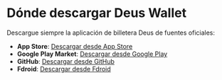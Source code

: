 # Dónde descargar Deus Wallet

Descargue siempre la aplicación de billetera Deus de fuentes oficiales:

- **App Store**: [Descargar desde App Store](https://apps.apple.com/app/bank-bitcoin-wallet/id1447619907?ls=1)
- **Google Play Market**: [Descargar desde Google Play](https://play.google.com/store/apps/details?id=io.deuswallet.bankwallet)
- **GitHub**: [Descargar desde GitHub](https://github.com/deuswallet/deus-wallet-android/releases)
- **Fdroid**: [Descargar desde Fdroid](https://f-droid.org/en/packages/io.deuswallet.bankwallet/)